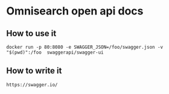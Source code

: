 # Omnisearch open api docs

## How to use it 

    docker run -p 80:8080 -e SWAGGER_JSON=/foo/swagger.json -v "$(pwd)":/foo  swaggerapi/swagger-ui

## How to write it
    https://swagger.io/
